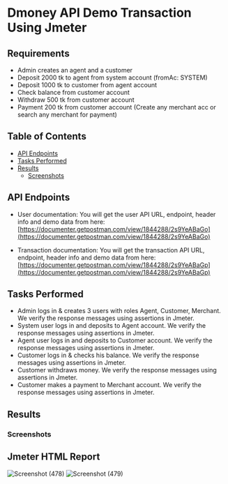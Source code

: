 # Dmoney API Demo Transaction Using Jmeter

## Requirements

- Admin creates an agent and a customer
- Deposit 2000 tk to agent from system account (fromAc: SYSTEM)
- Deposit 1000 tk to customer from agent account
- Check balance from customer account
- Withdraw 500 tk from customer account
- Payment 200 tk from customer account (Create any merchant acc or search any merchant for payment)


## Table of Contents

- [API Endpoints](#api_endpoints)
- [Tasks Performed](#tasks_Performed)
- [Results](#results)
  - [Screenshots](#screenshots)
  

## API Endpoints
- User documentation:
You will get the user API URL, endpoint, header info and demo data from here:
[https://documenter.getpostman.com/view/1844288/2s9YeABaGo](https://documenter.getpostman.com/view/1844288/2s9YeABaGo)

- Transaction documentation:
You will get the transaction API URL, endpoint, header info and demo data from here:
[https://documenter.getpostman.com/view/1844288/2s9YeABaGp](https://documenter.getpostman.com/view/1844288/2s9YeABaGp)

## Tasks Performed
- Admin logs in & creates 3 users with roles Agent, Customer, Merchant. We verify the response messages using assertions in Jmeter.
- System user logs in  and deposits to Agent account. We verify the response messages using assertions in Jmeter.
- Agent user logs in  and deposits to Customer account. We verify the response messages using assertions in Jmeter.
- Customer logs in & checks his balance. We verify the response messages using assertions in Jmeter.
- Customer withdraws money. We verify the response messages using assertions in Jmeter.
- Customer makes a payment to Merchant account. We verify the response messages using assertions in Jmeter.

## Results



### Screenshots
## Jmeter HTML Report
![Screenshot (478)](https://github.com/Tauhid333/demo-transaction-api-jmeter/assets/62515281/92a9402b-ab97-4528-8547-9da27f5f557c)
![Screenshot (479)](https://github.com/Tauhid333/demo-transaction-api-jmeter/assets/62515281/7ce54cfd-0168-463a-b70f-6525ef758756)







